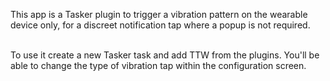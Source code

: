 This app is a Tasker plugin to trigger a vibration pattern on the wearable device only, for a discreet notification tap where a popup is not required.  
&nbsp;&nbsp;  

To use it create a new Tasker task and add TTW from the plugins. You'll be able to change the type of vibration tap within the configuration screen.